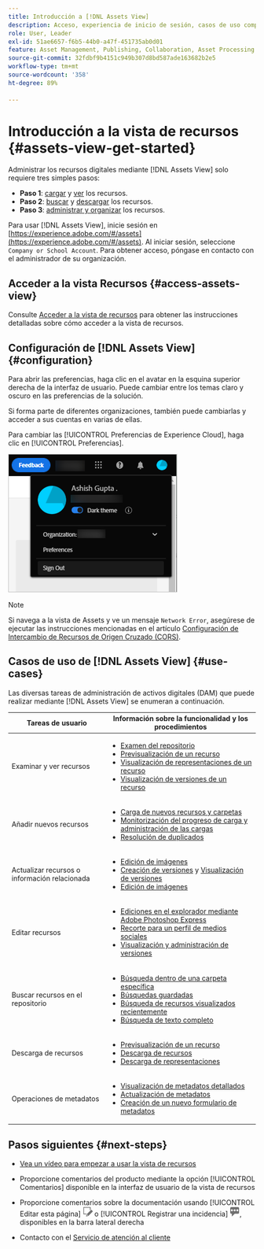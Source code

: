 ```yaml
---
title: Introducción a [!DNL Assets View]
description: Acceso, experiencia de inicio de sesión, casos de uso compatibles y problemas conocidos de [!DNL Assets View].
role: User, Leader
exl-id: 51ae6657-f6b5-44b0-a47f-451735ab0d01
feature: Asset Management, Publishing, Collaboration, Asset Processing
source-git-commit: 32fdbf9b4151c949b307d8bd587ade163682b2e5
workflow-type: tm+mt
source-wordcount: '358'
ht-degree: 89%

---
```


# Introducción a la vista de recursos {#assets-view-get-started}

<!-- TBD: Make links for these steps. -->

Administrar los recursos digitales mediante [!DNL Assets View] solo requiere tres simples pasos:

* **Paso 1**: [cargar](/help/assets/add-delete-assets-view.md) y [ver](/help/assets/navigate-assets-view.md) los recursos.
* **Paso 2**: [buscar](/help/assets/search-assets-view.md) y [descargar](/help/assets/manage-organize-assets-view.md#download) los recursos.
* **Paso 3**: [administrar y organizar](/help/assets/manage-organize-assets-view.md) los recursos.

Para usar [!DNL Assets View], inicie sesión en [https://experience.adobe.com/#/assets](https://experience.adobe.com/#/assets). Al iniciar sesión, seleccione `Company or School Account`. Para obtener acceso, póngase en contacto con el administrador de su organización.

<!--In addition, more reference information that can be helpful is [understanding of the user interface](/help/assets/navigate-assets-view.md), [list of use cases](#use-cases), [supported file types](/help/assets/supported-file-formats-assets-view.md), and [known issues](/help/assets/release-notes.md#known-issues).
-->

## Acceder a la vista Recursos {#access-assets-view}

Consulte [Acceder a la vista de recursos](/help/assets/assets-view-introduction.md#how-to-access-assets-view) para obtener las instrucciones detalladas sobre cómo acceder a la vista de recursos.

## Configuración de [!DNL Assets View] {#configuration}

Para abrir las preferencias, haga clic en el avatar en la esquina superior derecha de la interfaz de usuario. Puede cambiar entre los temas claro y oscuro en las preferencias de la solución.

Si forma parte de diferentes organizaciones, también puede cambiarlas y acceder a sus cuentas en varias de ellas.

Para cambiar las [!UICONTROL Preferencias de Experience Cloud], haga clic en [!UICONTROL Preferencias].

![Preferencia para cambiar entre el tema oscuro y el claro](assets/theme-change.png)

>[!NOTE]
>
>Si navega a la vista de Assets y ve un mensaje `Network Error`, asegúrese de ejecutar las instrucciones mencionadas en el artículo [Configuración de Intercambio de Recursos de Origen Cruzado (CORS)](/help/headless/deployment/cross-origin-resource-sharing.md).

## Casos de uso de [!DNL Assets View] {#use-cases}

Las diversas tareas de administración de activos digitales (DAM) que puede realizar mediante [!DNL Assets View] se enumeran a continuación.

| Tareas de usuario | Información sobre la funcionalidad y los procedimientos |
|-----|------|
| Examinar y ver recursos | <ul> <li>[Examen del repositorio](/help/assets/navigate-assets-view.md#view-assets-and-details) </li> <li> [Previsualización de un recurso](/help/assets/navigate-assets-view.md#preview-assets) <li> [Visualización de representaciones de un recurso](/help/assets/add-delete-assets-view.md#renditions) </li> <li>[Visualización de versiones de un recurso](/help/assets/manage-organize-assets-view.md#view-versions)</li></ul> |
| Añadir nuevos recursos | <ul> <li>[Carga de nuevos recursos y carpetas](/help/assets/add-delete-assets-view.md)</li> <li>[Monitorización del progreso de carga y administración de las cargas](/help/assets/add-delete-assets-view.md#upload-progress)</li> <li>[Resolución de duplicados](/help/assets/add-delete-assets-view.md)</li> </ul> |
| Actualizar recursos o información relacionada | <ul> <li>[Edición de imágenes](/help/assets/edit-images-assets-view.md)</li> <li>[Creación de versiones](/help/assets/manage-organize-assets-view.md#create-versions) y [Visualización de versiones](/help/assets/manage-organize-assets-view.md#view-versions)</li> <li>[Edición de imágenes](/help/assets/edit-images-assets-view.md)</li> </ul> |
| Editar recursos | <ul> <li>[Ediciones en el explorador mediante Adobe Photoshop Express](/help/assets/edit-images-assets-view.md)</li> <li>[Recorte para un perfil de medios sociales](/help/assets/edit-images-assets-view.md#crop-straighten-images)</li> <li>[Visualización y administración de versiones](/help/assets/manage-organize-assets-view.md#view-versions)</li></ul></ul> |
| Buscar recursos en el repositorio | <ul> <li>[Búsqueda dentro de una carpeta específica](/help/assets/search-assets-view.md#refine-search-results)</li> <li>[Búsquedas guardadas](/help/assets/search-assets-view.md#saved-search)</li> <li>[Búsqueda de recursos visualizados recientemente](/help/assets/search-assets-view.md)</li> <li>[Búsqueda de texto completo](/help/assets/search-assets-view.md) |
| Descarga de recursos | <ul> <li> [Previsualización de un recurso](/help/assets/navigate-assets-view.md#preview-assets) </li> <li> [Descarga de recursos](/help/assets/manage-organize-assets-view.md#download) <li> [Descarga de representaciones](/help/assets/add-delete-assets-view.md#renditions) </li></ul> |
| Operaciones de metadatos | <ul> <li>[Visualización de metadatos detallados](/help/assets/metadata-assets-view.md) </li> <li> [Actualización de metadatos](/help/assets/metadata-assets-view.md#update-metadata)</li> <li> [Creación de un nuevo formulario de metadatos](/help/assets/metadata-assets-view.md#metadata-forms) </li> </ul> |

## Pasos siguientes {#next-steps}

* [Vea un vídeo para empezar a usar la vista de recursos](https://experienceleague.adobe.com/docs/experience-manager-learn/assets-essentials/getting-started.html?lang=es)

* Proporcione comentarios del producto mediante la opción [!UICONTROL Comentarios] disponible en la interfaz de usuario de la vista de recursos

* Proporcione comentarios sobre la documentación usando [!UICONTROL Editar esta página] ![editar la página](assets/do-not-localize/edit-page.png) o [!UICONTROL Registrar una incidencia] ![crear una incidencia de GitHub](assets/do-not-localize/github-issue.png), disponibles en la barra lateral derecha

* Contacto con el [Servicio de atención al cliente](https://experienceleague.adobe.com/es?support-solution=General&lang=es#support)


<!--TBD: Merge the below rows in the table when the use cases are documented/available.

| How do I delete assets? | <ul> <li>[Delete assets](/help/assets/manage-organize.md)</li> <li>Recover deleted assets</li> <li>Permanently delete assets</li> </ul> |
| How do I share assets or find shared assets? | <ul> <li>Shared by me</li> <li>Shared with me</li> <li>Share for comments and review</li> <li>Unshare assets</li> </ul> |
| How do I collaborate with others and get my assets reviewed | <ul> <li>Share for review</li> <li>Provide comments. Resolve and filter comments</li> <li>Annotations on images</li> <li>Assign tasks to specific users and prioritize</li> </ul> |

-->

<!-- 

## ![feedback icon](assets/do-not-localize/feedback-icon.png) Provide product feedback {#provide-feedback}

Adobe welcomes feedback about the solution. To provide feedback without even switching your working application, use the [!UICONTROL Feedback] option in the user interface. It also lets you attach files such as screenshots or video recording of an issue.

  ![feedback option in the interface](assets/feedback-panel.png)

To provide feedback for documentation, click [!UICONTROL Edit this page] ![edit the page](assets/do-not-localize/edit-page.png) or [!UICONTROL Log an issue] ![create a GitHub issue](assets/do-not-localize/github-issue.png) from the right sidebar. You can do one of the following: 

* Make the content updates and submit a GitHub pull request.
* Create an issue or ticket in GitHub. Retain the automatically populated article name when creating an issue.

-->
<!--
>[!MORELIKETHIS]
>
>* [Understand the user interface](/help/assets/navigate-asssets-view.md).
>* [Release notes and known issues](/help/assets/release-notes.md).
>* [Supported file types](/help/assets/supported-file-formats.md).
-->
